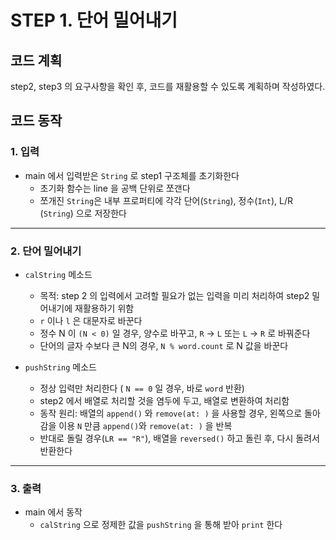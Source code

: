 # STEP 1. 단어 밀어내기

## 코드 계획

step2, step3 의 요구사항을 확인 후, 코드를 재활용할 수 있도록 계획하며 작성하였다.

## 코드 동작

### 1. 입력

- main 에서 입력받은 `String` 로 step1 구조체를 초기화한다
    - 초기화 함수는 line 을 공백 단위로 쪼갠다
    - 쪼개진 `String`은 내부 프로퍼티에 각각 단어(`String`), 정수(`Int`), L/R (`String`) 으로 저장한다

---
### 2. 단어 밀어내기

- `calString` 메소드
    - 목적:  step 2 의 입력에서 고려할 필요가 없는 입력을 미리 처리하여 step2 밀어내기에 재활용하기 위함
    - `r` 이나  `l` 은 대문자로 바꾼다
    - 정수 N 이 `(N < 0)` 일 경우, 양수로 바꾸고, `R` → `L` 또는 `L` → `R` 로 바꿔준다
    - 단어의 글자 수보다 큰 N의 경우, `N % word.count` 로 N 값을 바꾼다

- `pushString` 메소드
    - 정상 입력만 처리한다 ( `N == 0` 일 경우, 바로 `word` 반환)
    - step2 에서 배열로 처리할 것을 염두에 두고, 배열로 변환하여 처리함
    - 동작 원리: 배열의 `append()` 와 `remove(at: )` 을 사용할 경우, 왼쪽으로 돌아감을 이용
    `N` 만큼 `append()`와 `remove(at: )` 을 반복
    - 반대로 돌릴 경우(`LR == "R"`), 배열을 `reversed()` 하고 돌린 후, 다시 돌려서 반환한다
---

### 3. 출력

- main 에서 동작
    - `calString` 으로 정제한 값을 `pushString` 을 통해 받아 `print` 한다
